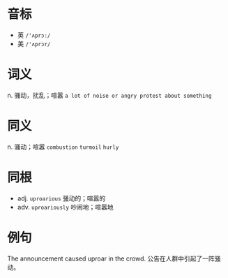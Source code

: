 # 音标

- 英 `/'ʌprɔː/`
- 美 `/'ʌprɔr/`

# 词义

n. 骚动，扰乱；喧嚣
`a lot of noise or angry protest about something`

# 同义

n. 骚动；喧嚣
`combustion` `turmoil` `hurly`

# 同根

- adj. `uproarious` 骚动的；喧嚣的
- adv. `uproariously` 吵闹地；喧嚣地

# 例句

The announcement caused uproar in the crowd.
公告在人群中引起了一阵骚动。


